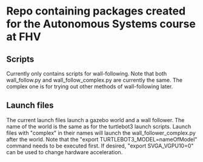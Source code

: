 # Repo containing packages created for the Autonomous Systems course at FHV
## Scripts
Currently only contains scripts for wall-following. Note that both wall_follow.py and wall_follow_complex.py are currently the same. 
The complex one is for trying out other methods of wall-following later.

## Launch files
The current launch files launch a gazebo world and a wall follower. 
The name of the world is the same as for the turtlebot3 launch scripts.
Launch files with "complex" in their names will launch the wall_follower_complex.py after the world.
Note that the "export TURTLEBOT3_MODEL=nameOfModel" command needs to be executed first.
If desired, "export SVGA_VGPU10=0" can be used to change hardware acceleration.